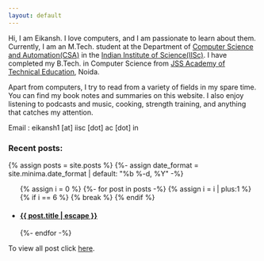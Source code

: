 ```yaml
---
layout: default
---
```

Hi, I am Eikansh. I love computers, and I am passionate to learn about them. Currently, I am an M.Tech. student at the Department of [Computer Science and Automation(CSA)](https://csa.iisc.ac.in) in the [Indian Institute of Science(IISc)](https://iisc.ac.in). I have completed my B.Tech. in Computer Science from [JSS Academy of Technical Education](https://jssaten.ac.in/), Noida. 

Apart from computers, I try to read from a variety of fields in my spare time. You can find my book notes and summaries on this website. I also enjoy listening to podcasts and music, cooking, strength training, and anything that catches my attention.

Email : eikansh1 [at] iisc [dot] ac [dot] in

### **Recent posts:**
  {% assign posts = site.posts %}
  {%- assign date_format = site.minima.date_format | default: "%b %-d, %Y" -%}
    <ul>
    {% assign i = 0 %}
    {%- for post in posts -%}
      {% assign i = i | plus:1 %}
      {% if i == 6 %}
        {% break %}
      {% endif %}
      <li>
        <h4>
          <a href="{{ post.url | relative_url }}"> {{ post.title | escape }}</a>
        </h4>
      </li>
    {%- endfor -%}
    </ul>
To view all post click [here](/archive.md).